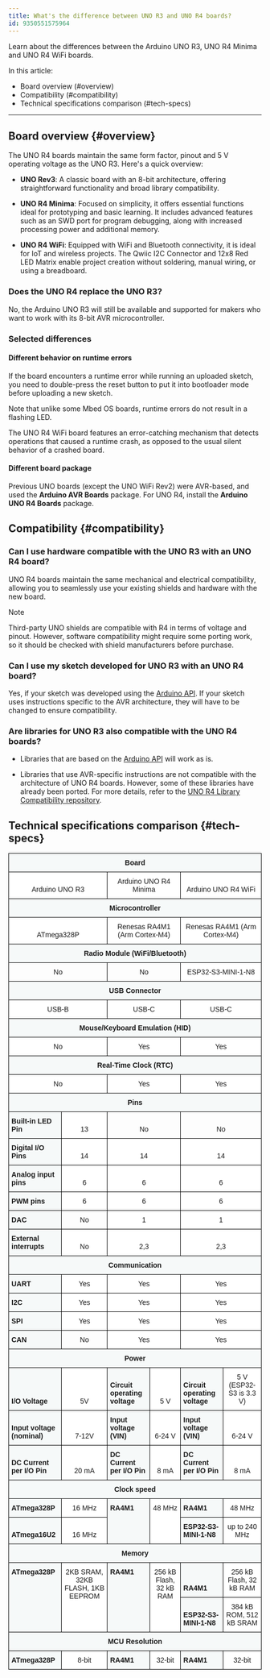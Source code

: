 ```yaml
---
title: What's the difference between UNO R3 and UNO R4 boards?
id: 9350551575964
---
```


Learn about the differences between the Arduino UNO R3, UNO R4 Minima and UNO R4 WiFi boards.

In this article:

- Board overview (#overview)
- Compatibility (#compatibility)
- Technical specifications comparison (#tech-specs)

---

## Board overview {#overview}

The UNO R4 boards maintain the same form factor, pinout and 5 V operating voltage as the UNO R3. Here's a quick overview:

- **UNO Rev3**: A classic board with an 8-bit architecture, offering straightforward functionality and broad library compatibility.

- **UNO R4 Minima**: Focused on simplicity, it offers essential functions ideal for prototyping and basic learning. It includes advanced features such as an SWD port for program debugging, along with increased processing power and additional memory.

- **UNO R4 WiFi**: Equipped with WiFi and Bluetooth connectivity, it is ideal for IoT and wireless projects. The Qwiic I2C Connector and 12x8 Red LED Matrix enable project creation without soldering, manual wiring, or using a breadboard.

### Does the UNO R4 replace the UNO R3?

No, the Arduino UNO R3 will still be available and supported for makers who want to work with its 8-bit AVR microcontroller.

### Selected differences

#### Different behavior on runtime errors

If the board encounters a runtime error while running an uploaded sketch, you need to double-press the reset button to put it into bootloader mode before uploading a new sketch.

Note that unlike some Mbed OS boards, runtime errors do not result in a flashing LED.

The UNO R4 WiFi board features an error-catching mechanism that detects operations that caused a runtime crash, as opposed to the usual silent behavior of a crashed board.

#### Different board package

Previous UNO boards (except the UNO WiFi Rev2) were AVR-based, and used the **Arduino AVR Boards** package. For UNO R4, install the **Arduino UNO R4 Boards** package.

## Compatibility {#compatibility}

### Can I use hardware compatible with the UNO R3 with an UNO R4 board?

UNO R4 boards maintain the same mechanical and electrical compatibility, allowing you to seamlessly use your existing shields and hardware with the new board.

> [!NOTE]
> Third-party UNO shields are compatible with R4 in terms of voltage and pinout. However,  software compatibility might require some porting work, so it should be checked with shield manufacturers before purchase.

### Can I use my sketch developed for UNO R3 with an UNO R4 board?

Yes, if your sketch was developed using the [Arduino API](https://docs.arduino.cc/language-reference/). If your sketch uses instructions specific to the AVR architecture, they will have to be changed to ensure compatibility.

### Are libraries for UNO R3 also compatible with the UNO R4 boards?

- Libraries that are based on the [Arduino API](https://docs.arduino.cc/language-reference/) will work as is.

- Libraries that use AVR-specific instructions are not compatible with the architecture of UNO R4 boards. However, some of these libraries have already been ported. For more details, refer to the [UNO R4 Library Compatibility repository](https://github.com/arduino/uno-r4-library-compatibility).

## Technical specifications comparison {#tech-specs}

<style type="text/css">
.tg  {border-collapse:collapse;border-spacing:0;}
.tg td{border-color:black;border-style:solid;border-width:1px;font-family:Arial, sans-serif;font-size:14px;
  overflow:hidden;padding:10px 5px;word-break:normal;}
.tg th{border-color:black;border-style:solid;border-width:1px;font-family:Arial, sans-serif;font-size:14px;
  font-weight:normal;overflow:hidden;padding:10px 5px;word-break:normal;}
.tg .tg-0mi1{background-color:#F6F9F9;font-weight:bold;text-align:left;vertical-align:bottom}
.tg .tg-kz3h{background-color:#F6F9F9;font-weight:bold;text-align:left;vertical-align:top}
.tg .tg-4bam{background-color:#FFF;text-align:center;vertical-align:bottom}
.tg .tg-8pu1{background-color:#F6F9F9;font-weight:bold;text-align:center;vertical-align:bottom}
.tg .tg-8d8j{text-align:center;vertical-align:bottom}
.tg .tg-7yig{background-color:#FFF;text-align:center;vertical-align:top}
</style>
<table class="tg"><thead>
  <tr>
    <th class="tg-8pu1" colspan="6"><span style="font-weight:bold;background-color:#F6F9F9">Board</span></th>
  </tr></thead>
<tbody>
  <tr>
    <td class="tg-4bam" colspan="2"><span style="font-weight:normal;background-color:#FFF">Arduino UNO R3</span></td>
    <td class="tg-4bam" colspan="2"><span style="font-weight:normal;background-color:#FFF">Arduino UNO R4 Minima</span></td>
    <td class="tg-4bam" colspan="2"><span style="font-weight:normal;background-color:#FFF">Arduino UNO R4 WiFi</span></td>
  </tr>
  <tr>
    <td class="tg-8pu1" colspan="6"><span style="font-weight:bold;background-color:#F6F9F9">Microcontroller</span></td>
  </tr>
  <tr>
    <td class="tg-4bam" colspan="2"><span style="font-weight:normal;background-color:#FFF">ATmega328P</span></td>
    <td class="tg-4bam" colspan="2"><span style="font-weight:normal;background-color:#FFF">Renesas RA4M1 (Arm Cortex-M4)</span></td>
    <td class="tg-4bam" colspan="2"><span style="font-weight:normal;background-color:#FFF">Renesas RA4M1 (Arm Cortex-M4)</span></td>
  </tr>
  <tr>
    <td class="tg-8pu1" colspan="6"><span style="font-weight:bold;background-color:#F6F9F9">Radio Module (WiFi/Bluetooth)</span></td>
  </tr>
  <tr>
    <td class="tg-8d8j" colspan="2">No</td>
    <td class="tg-8d8j" colspan="2">No</td>
    <td class="tg-4bam" colspan="2"><span style="font-weight:normal;background-color:#FFF">ESP32-S3-MINI-1-N8</span></td>
  </tr>
  <tr>
    <td class="tg-8pu1" colspan="6"><span style="font-weight:bold;background-color:#F6F9F9">USB Connector</span></td>
  </tr>
  <tr>
    <td class="tg-4bam" colspan="2"><span style="font-weight:normal;background-color:#FFF">USB-B</span></td>
    <td class="tg-4bam" colspan="2"><span style="font-weight:normal;background-color:#FFF">USB-C</span></td>
    <td class="tg-4bam" colspan="2"><span style="font-weight:normal;background-color:#FFF">USB-C</span></td>
  </tr>
  <tr>
    <td class="tg-8pu1" colspan="6"><span style="font-weight:bold;background-color:#F6F9F9">Mouse/Keyboard Emulation (HID)</span></td>
  </tr>
  <tr>
    <td class="tg-4bam" colspan="2"><span style="font-weight:normal;background-color:#FFF">No</span></td>
    <td class="tg-4bam" colspan="2"><span style="font-weight:normal;background-color:#FFF">Yes</span></td>
    <td class="tg-4bam" colspan="2"><span style="font-weight:normal;background-color:#FFF">Yes</span></td>
  </tr>
  <tr>
    <td class="tg-8pu1" colspan="6"><span style="font-weight:bold;background-color:#F6F9F9">Real-Time Clock (RTC)</span></td>
  </tr>
  <tr>
    <td class="tg-4bam" colspan="2"><span style="font-weight:normal;background-color:#FFF">No</span></td>
    <td class="tg-4bam" colspan="2"><span style="font-weight:normal;background-color:#FFF">Yes</span></td>
    <td class="tg-4bam" colspan="2"><span style="font-weight:normal;background-color:#FFF">Yes</span></td>
  </tr>
  <tr>
    <td class="tg-8pu1" colspan="6"><span style="font-weight:bold;background-color:#F6F9F9">Pins</span></td>
  </tr>
  <tr>
    <td class="tg-0mi1"><span style="font-weight:bold;background-color:#F6F9F9">Built-in LED Pin</span></td>
    <td class="tg-4bam"><span style="font-weight:normal;background-color:#FFF">13</span></td>
    <td class="tg-8d8j" colspan="2">No</td>
    <td class="tg-8d8j" colspan="2">No</td>
  </tr>
  <tr>
    <td class="tg-0mi1"><span style="font-weight:bold;background-color:#F6F9F9">Digital I/O Pins</span></td>
    <td class="tg-4bam"><span style="font-weight:normal;background-color:#FFF">14</span></td>
    <td class="tg-4bam" colspan="2"><span style="font-weight:normal;background-color:#FFF">14</span></td>
    <td class="tg-4bam" colspan="2"><span style="font-weight:normal;background-color:#FFF">14</span></td>
  </tr>
  <tr>
    <td class="tg-0mi1"><span style="font-weight:bold;background-color:#F6F9F9">Analog input pins</span></td>
    <td class="tg-4bam"><span style="font-weight:normal;background-color:#FFF">6</span></td>
    <td class="tg-4bam" colspan="2"><span style="font-weight:normal;background-color:#FFF">6</span></td>
    <td class="tg-4bam" colspan="2"><span style="font-weight:normal;background-color:#FFF">6</span></td>
  </tr>
  <tr>
    <td class="tg-0mi1"><span style="font-weight:bold;background-color:#F6F9F9">PWM pins</span></td>
    <td class="tg-4bam"><span style="font-weight:normal;background-color:#FFF">6</span></td>
    <td class="tg-4bam" colspan="2"><span style="font-weight:normal;background-color:#FFF">6</span></td>
    <td class="tg-4bam" colspan="2"><span style="font-weight:normal;background-color:#FFF">6</span></td>
  </tr>
  <tr>
    <td class="tg-0mi1"><span style="font-weight:bold;background-color:#F6F9F9">DAC</span></td>
    <td class="tg-8d8j">No</td>
    <td class="tg-4bam" colspan="2"><span style="font-weight:normal;background-color:#FFF">1</span></td>
    <td class="tg-4bam" colspan="2"><span style="font-weight:normal;background-color:#FFF">1</span></td>
  </tr>
  <tr>
    <td class="tg-0mi1"><span style="font-weight:bold;background-color:#F6F9F9">External interrupts</span></td>
    <td class="tg-4bam"><span style="font-weight:normal;background-color:#FFF">No</span></td>
    <td class="tg-4bam" colspan="2"><span style="font-weight:normal;background-color:#FFF">2,3</span></td>
    <td class="tg-4bam" colspan="2"><span style="font-weight:normal;background-color:#FFF">2,3</span></td>
  </tr>
  <tr>
    <td class="tg-8pu1" colspan="6"><span style="font-weight:bold;background-color:#F6F9F9">Communication</span></td>
  </tr>
  <tr>
    <td class="tg-0mi1"><span style="font-weight:bold;background-color:#F6F9F9">UART</span></td>
    <td class="tg-4bam"><span style="font-weight:normal;background-color:#FFF">Yes</span></td>
    <td class="tg-4bam" colspan="2"><span style="font-weight:normal;background-color:#FFF">Yes</span></td>
    <td class="tg-4bam" colspan="2"><span style="font-weight:normal;background-color:#FFF">Yes</span></td>
  </tr>
  <tr>
    <td class="tg-0mi1"><span style="font-weight:bold;background-color:#F6F9F9">I2C</span></td>
    <td class="tg-4bam"><span style="font-weight:normal;background-color:#FFF">Yes</span></td>
    <td class="tg-4bam" colspan="2"><span style="font-weight:normal;background-color:#FFF">Yes</span></td>
    <td class="tg-4bam" colspan="2"><span style="font-weight:normal;background-color:#FFF">Yes</span></td>
  </tr>
  <tr>
    <td class="tg-0mi1"><span style="font-weight:bold;background-color:#F6F9F9">SPI</span></td>
    <td class="tg-4bam"><span style="font-weight:normal;background-color:#FFF">Yes</span></td>
    <td class="tg-4bam" colspan="2"><span style="font-weight:normal;background-color:#FFF">Yes</span></td>
    <td class="tg-4bam" colspan="2"><span style="font-weight:normal;background-color:#FFF">Yes</span></td>
  </tr>
  <tr>
    <td class="tg-0mi1"><span style="font-weight:bold;background-color:#F6F9F9">CAN</span></td>
    <td class="tg-8d8j">No</td>
    <td class="tg-4bam" colspan="2"><span style="font-weight:normal;background-color:#FFF">Yes</span></td>
    <td class="tg-4bam" colspan="2"><span style="font-weight:normal;background-color:#FFF">Yes</span></td>
  </tr>
  <tr>
    <td class="tg-8pu1" colspan="6"><span style="font-weight:bold;background-color:#F6F9F9">Power</span></td>
  </tr>
  <tr>
    <td class="tg-0mi1"><span style="font-weight:bold;background-color:#F6F9F9">I/O Voltage</span></td>
    <td class="tg-4bam"><span style="font-weight:normal;background-color:#FFF">5V</span></td>
    <td class="tg-0mi1"><span style="font-weight:bold;background-color:#F6F9F9">Circuit operating voltage</span></td>
    <td class="tg-4bam"><span style="font-weight:normal;background-color:#FFF">5 V</span></td>
    <td class="tg-0mi1"><span style="font-weight:bold;background-color:#F6F9F9">Circuit operating voltage</span></td>
    <td class="tg-4bam"><span style="font-weight:normal;background-color:#FFF">5 V (ESP32-S3 is 3.3 V)</span></td>
  </tr>
  <tr>
    <td class="tg-0mi1"><span style="font-weight:bold;background-color:#F6F9F9">Input voltage (nominal)</span></td>
    <td class="tg-4bam"><span style="font-weight:normal;background-color:#FFF">7-12V</span></td>
    <td class="tg-0mi1"><span style="font-weight:bold;background-color:#F6F9F9">Input voltage (VIN)</span></td>
    <td class="tg-4bam"><span style="font-weight:normal;background-color:#FFF">6-24 V</span></td>
    <td class="tg-0mi1"><span style="font-weight:bold;background-color:#F6F9F9">Input voltage (VIN)</span></td>
    <td class="tg-4bam"><span style="font-weight:normal;background-color:#FFF">6-24 V</span></td>
  </tr>
  <tr>
    <td class="tg-0mi1"><span style="font-weight:bold;background-color:#F6F9F9">DC Current per I/O Pin</span></td>
    <td class="tg-4bam"><span style="font-weight:normal;background-color:#FFF">20 mA</span></td>
    <td class="tg-0mi1"><span style="font-weight:bold;background-color:#F6F9F9">DC Current per I/O Pin</span></td>
    <td class="tg-4bam"><span style="font-weight:normal;background-color:#FFF">8 mA</span></td>
    <td class="tg-0mi1"><span style="font-weight:bold;background-color:#F6F9F9">DC Current per I/O Pin</span></td>
    <td class="tg-4bam"><span style="font-weight:normal;background-color:#FFF">8 mA</span></td>
  </tr>
  <tr>
    <td class="tg-8pu1" colspan="6"><span style="font-weight:bold;background-color:#F6F9F9">Clock speed</span></td>
  </tr>
  <tr>
    <td class="tg-0mi1"><span style="font-weight:bold;background-color:#F6F9F9">ATmega328P</span></td>
    <td class="tg-4bam"><span style="font-weight:normal;background-color:#FFF">16 MHz</span></td>
    <td class="tg-kz3h" rowspan="2">RA4M1</td>
    <td class="tg-7yig" rowspan="2">48 MHz</td>
    <td class="tg-0mi1"><span style="font-weight:bold;background-color:#F6F9F9">RA4M1</span></td>
    <td class="tg-4bam"><span style="font-weight:normal;background-color:#FFF">48 MHz</span></td>
  </tr>
  <tr>
    <td class="tg-0mi1"><span style="font-weight:bold;background-color:#F6F9F9">ATmega16U2</span></td>
    <td class="tg-4bam"><span style="font-weight:normal;background-color:#FFF">16 MHz</span></td>
    <td class="tg-0mi1"><span style="font-weight:bold;background-color:#F6F9F9">ESP32-S3-MINI-1-N8</span></td>
    <td class="tg-4bam"><span style="font-weight:normal;background-color:#FFF">up to 240 MHz</span></td>
  </tr>
  <tr>
    <td class="tg-8pu1" colspan="6"><span style="font-weight:bold;background-color:#F6F9F9">Memory</span></td>
  </tr>
  <tr>
    <td class="tg-kz3h" rowspan="2">ATmega328P</td>
    <td class="tg-7yig" rowspan="2">2KB SRAM, 32KB FLASH, 1KB EEPROM</td>
    <td class="tg-kz3h" rowspan="2">RA4M1</td>
    <td class="tg-7yig" rowspan="2">256 kB Flash, 32 kB RAM</td>
    <td class="tg-0mi1"><span style="font-weight:bold;background-color:#F6F9F9">RA4M1</span></td>
    <td class="tg-4bam"><span style="font-weight:normal;background-color:#FFF">256 kB Flash, 32 kB RAM</span></td>
  </tr>
  <tr>
    <td class="tg-0mi1"><span style="font-weight:bold;background-color:#F6F9F9">ESP32-S3-MINI-1-N8</span></td>
    <td class="tg-4bam"><span style="font-weight:normal;background-color:#FFF">384 kB ROM, 512 kB SRAM</span></td>
  </tr>
  <tr>
    <td class="tg-8pu1" colspan="6"><span style="font-weight:bold;background-color:#F6F9F9">MCU Resolution</span></td>
  </tr>
  <tr>
    <td class="tg-0mi1"><span style="font-weight:bold;background-color:#F6F9F9">ATmega328P</span></td>
    <td class="tg-4bam"><span style="font-weight:normal;background-color:#FFF">8-bit</span></td>
    <td class="tg-0mi1"><span style="font-weight:bold;background-color:#F6F9F9">RA4M1</span></td>
    <td class="tg-4bam"><span style="font-weight:normal;background-color:#FFF">32-bit</span></td>
    <td class="tg-0mi1"><span style="font-weight:bold;background-color:#F6F9F9">RA4M1</span></td>
    <td class="tg-4bam"><span style="font-weight:normal;background-color:#FFF">32-bit</span></td>
  </tr>
</tbody></table>

<!-- markdownlint-disable-file HC001 -->